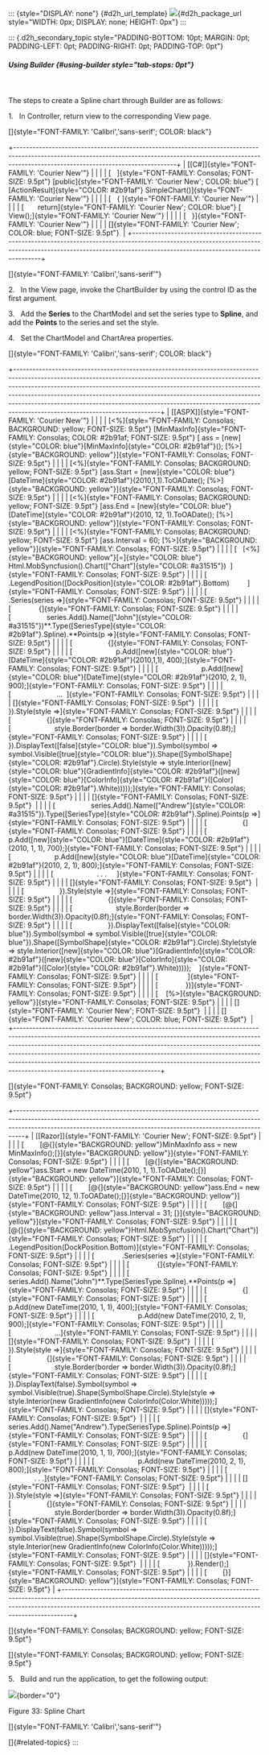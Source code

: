 ::: {style="DISPLAY: none"}
[](ms-xhelp:///?Id=d2h_url_template){#d2h_url_template} ![](!package_url!){#d2h_package_url style="WIDTH: 0px; DISPLAY: none; HEIGHT: 0px"}
:::

::: {.d2h_secondary_topic style="PADDING-BOTTOM: 10pt; MARGIN: 0pt; PADDING-LEFT: 0pt; PADDING-RIGHT: 0pt; PADDING-TOP: 0pt"}
##### Using Builder {#using-builder style="tab-stops: 0pt"}

 

The steps to create a Spline chart through Builder are as follows:

1.   In Controller, return view to the corresponding View page.

[]{style="FONT-FAMILY: 'Calibri','sans-serif'; COLOR: black"} 

+--------------------------------------------------------------------------------------------------------------------------------------------------------------------------------------------------------------+
| [\[C#\]]{style="FONT-FAMILY: 'Courier New'"}                                                                                                                                                                 |
|                                                                                                                                                                                                              |
| [   ]{style="FONT-FAMILY: Consolas; FONT-SIZE: 9.5pt"} [public]{style="FONT-FAMILY: 'Courier New'; COLOR: blue"} [ [ActionResult]{style="COLOR: #2b91af"} SimpleChart()]{style="FONT-FAMILY: 'Courier New'"} |
|                                                                                                                                                                                                              |
| [   { ]{style="FONT-FAMILY: 'Courier New'"}                                                                                                                                                                  |
|                                                                                                                                                                                                              |
| [       return]{style="FONT-FAMILY: 'Courier New'; COLOR: blue"} [ View();]{style="FONT-FAMILY: 'Courier New'"}                                                                                              |
|                                                                                                                                                                                                              |
| [   }]{style="FONT-FAMILY: 'Courier New'"}                                                                                                                                                                   |
|                                                                                                                                                                                                              |
| []{style="FONT-FAMILY: 'Courier New'; COLOR: blue; FONT-SIZE: 9.5pt"}                                                                                                                                        |
+--------------------------------------------------------------------------------------------------------------------------------------------------------------------------------------------------------------+

[]{style="FONT-FAMILY: 'Calibri','sans-serif'"} 

2.   In the View page, invoke the ChartBuilder by using the control ID as the first argument.

3.   Add the **Series** to the ChartModel and set the series type to **Spline**, and add the **Points** to the series and set the style.

4.   Set the ChartModel and ChartArea properties.

[]{style="FONT-FAMILY: 'Calibri','sans-serif'; COLOR: black"} 

+---------------------------------------------------------------------------------------------------------------------------------------------------------------------------------------------------------------------------------------------------------------------------------------------------------------------------------------------------------------------------------------------------------------------------------------------------+
| [\[ASPX\]]{style="FONT-FAMILY: 'Courier New'"}                                                                                                                                                                                                                                                                                                                                                                                                    |
|                                                                                                                                                                                                                                                                                                                                                                                                                                                   |
| [\<%]{style="FONT-FAMILY: Consolas; BACKGROUND: yellow; FONT-SIZE: 9.5pt"} [MinMaxInfo]{style="FONT-FAMILY: Consolas; COLOR: #2b91af; FONT-SIZE: 9.5pt"} [ ass = [new]{style="COLOR: blue"}[MinMaxInfo]{style="COLOR: #2b91af"}(); [%\>]{style="BACKGROUND: yellow"}]{style="FONT-FAMILY: Consolas; FONT-SIZE: 9.5pt"}                                                                                                                            |
|                                                                                                                                                                                                                                                                                                                                                                                                                                                   |
| [\<%]{style="FONT-FAMILY: Consolas; BACKGROUND: yellow; FONT-SIZE: 9.5pt"} [ass.Start = [new]{style="COLOR: blue"}[DateTime]{style="COLOR: #2b91af"}(2010,1,1).ToOADate(); [%\>]{style="BACKGROUND: yellow"}]{style="FONT-FAMILY: Consolas; FONT-SIZE: 9.5pt"}                                                                                                                                                                                    |
|                                                                                                                                                                                                                                                                                                                                                                                                                                                   |
| [\<%]{style="FONT-FAMILY: Consolas; BACKGROUND: yellow; FONT-SIZE: 9.5pt"} [ass.End = [new]{style="COLOR: blue"}[DateTime]{style="COLOR: #2b91af"}(2010, 12, 1).ToOADate(); [%\>]{style="BACKGROUND: yellow"}]{style="FONT-FAMILY: Consolas; FONT-SIZE: 9.5pt"}                                                                                                                                                                                   |
|                                                                                                                                                                                                                                                                                                                                                                                                                                                   |
| [\<%]{style="FONT-FAMILY: Consolas; BACKGROUND: yellow; FONT-SIZE: 9.5pt"} [ass.Interval = 60; [%\>]{style="BACKGROUND: yellow"}]{style="FONT-FAMILY: Consolas; FONT-SIZE: 9.5pt"}                                                                                                                                                                                                                                                                |
|                                                                                                                                                                                                                                                                                                                                                                                                                                                   |
| [   [\<%]{style="BACKGROUND: yellow"}[=]{style="COLOR: blue"} Html.MobSyncfusion().Chart([\"Chart\"]{style="COLOR: #a31515"})  ]{style="FONT-FAMILY: Consolas; FONT-SIZE: 9.5pt"}                                                                                                                                                                                                                                                                 |
|                                                                                                                                                                                                                                                                                                                                                                                                                                                   |
| [              .LegendPosition([DockPosition]{style="COLOR: #2b91af"}.Bottom)         ]{style="FONT-FAMILY: Consolas; FONT-SIZE: 9.5pt"}                                                                                                                                                                                                                                                                                                          |
|                                                                                                                                                                                                                                                                                                                                                                                                                                                   |
| [              .Series(series =\>]{style="FONT-FAMILY: Consolas; FONT-SIZE: 9.5pt"}                                                                                                                                                                                                                                                                                                                                                               |
|                                                                                                                                                                                                                                                                                                                                                                                                                                                   |
| [              {]{style="FONT-FAMILY: Consolas; FONT-SIZE: 9.5pt"}                                                                                                                                                                                                                                                                                                                                                                                |
|                                                                                                                                                                                                                                                                                                                                                                                                                                                   |
| [                  series.Add().Name([\"John\"]{style="COLOR: #a31515"})**.Type([SeriesType]{style="COLOR: #2b91af"}.Spline).**Points(p =\>]{style="FONT-FAMILY: Consolas; FONT-SIZE: 9.5pt"}                                                                                                                                                                                                                                                     |
|                                                                                                                                                                                                                                                                                                                                                                                                                                                   |
| [                  {]{style="FONT-FAMILY: Consolas; FONT-SIZE: 9.5pt"}                                                                                                                                                                                                                                                                                                                                                                            |
|                                                                                                                                                                                                                                                                                                                                                                                                                                                   |
| [                      p.Add([new]{style="COLOR: blue"}[DateTime]{style="COLOR: #2b91af"}(2010,1,1), 400);]{style="FONT-FAMILY: Consolas; FONT-SIZE: 9.5pt"}                                                                                                                                                                                                                                                                                      |
|                                                                                                                                                                                                                                                                                                                                                                                                                                                   |
| [                      p.Add([new]{style="COLOR: blue"}[DateTime]{style="COLOR: #2b91af"}(2010, 2, 1), 900);]{style="FONT-FAMILY: Consolas; FONT-SIZE: 9.5pt"}                                                                                                                                                                                                                                                                                    |
|                                                                                                                                                                                                                                                                                                                                                                                                                                                   |
| [                       \...  ]{style="FONT-FAMILY: Consolas; FONT-SIZE: 9.5pt"}                                                                                                                                                                                                                                                                                                                                                                  |
|                                                                                                                                                                                                                                                                                                                                                                                                                                                   |
| []{style="FONT-FAMILY: Consolas; FONT-SIZE: 9.5pt"}                                                                                                                                                                                                                                                                                                                                                                                               |
|                                                                                                                                                                                                                                                                                                                                                                                                                                                   |
| [                  }).Style(style =\>]{style="FONT-FAMILY: Consolas; FONT-SIZE: 9.5pt"}                                                                                                                                                                                                                                                                                                                                                           |
|                                                                                                                                                                                                                                                                                                                                                                                                                                                   |
| [                  {]{style="FONT-FAMILY: Consolas; FONT-SIZE: 9.5pt"}                                                                                                                                                                                                                                                                                                                                                                            |
|                                                                                                                                                                                                                                                                                                                                                                                                                                                   |
| [                      style.Border(border =\> border.Width(3)).Opacity(0.8f);]{style="FONT-FAMILY: Consolas; FONT-SIZE: 9.5pt"}                                                                                                                                                                                                                                                                                                                  |
|                                                                                                                                                                                                                                                                                                                                                                                                                                                   |
| [                  }).DisplayText([false]{style="COLOR: blue"}).Symbol(symbol =\> symbol.Visible([true]{style="COLOR: blue"}).Shape([SymbolShape]{style="COLOR: #2b91af"}.Circle).Style(style =\> style.Interior([new]{style="COLOR: blue"}[GradientInfo]{style="COLOR: #2b91af"}([new]{style="COLOR: blue"}[ColorInfo]{style="COLOR: #2b91af"}([Color]{style="COLOR: #2b91af"}.White)))));]{style="FONT-FAMILY: Consolas; FONT-SIZE: 9.5pt"}     |
|                                                                                                                                                                                                                                                                                                                                                                                                                                                   |
| []{style="FONT-FAMILY: Consolas; FONT-SIZE: 9.5pt"}                                                                                                                                                                                                                                                                                                                                                                                               |
|                                                                                                                                                                                                                                                                                                                                                                                                                                                   |
| [                  series.Add().Name([\"Andrew\"]{style="COLOR: #a31515"}).Type([SeriesType]{style="COLOR: #2b91af"}.Spline).Points(p =\>]{style="FONT-FAMILY: Consolas; FONT-SIZE: 9.5pt"}                                                                                                                                                                                                                                                       |
|                                                                                                                                                                                                                                                                                                                                                                                                                                                   |
| [                  {]{style="FONT-FAMILY: Consolas; FONT-SIZE: 9.5pt"}                                                                                                                                                                                                                                                                                                                                                                            |
|                                                                                                                                                                                                                                                                                                                                                                                                                                                   |
| [                      p.Add([new]{style="COLOR: blue"}[DateTime]{style="COLOR: #2b91af"}(2010, 1, 1), 700);]{style="FONT-FAMILY: Consolas; FONT-SIZE: 9.5pt"}                                                                                                                                                                                                                                                                                    |
|                                                                                                                                                                                                                                                                                                                                                                                                                                                   |
| [                      p.Add([new]{style="COLOR: blue"}[DateTime]{style="COLOR: #2b91af"}(2010, 2, 1), 800);]{style="FONT-FAMILY: Consolas; FONT-SIZE: 9.5pt"}                                                                                                                                                                                                                                                                                    |
|                                                                                                                                                                                                                                                                                                                                                                                                                                                   |
| [                      . . .     ]{style="FONT-FAMILY: Consolas; FONT-SIZE: 9.5pt"}                                                                                                                                                                                                                                                                                                                                                               |
|                                                                                                                                                                                                                                                                                                                                                                                                                                                   |
| []{style="FONT-FAMILY: Consolas; FONT-SIZE: 9.5pt"}                                                                                                                                                                                                                                                                                                                                                                                               |
|                                                                                                                                                                                                                                                                                                                                                                                                                                                   |
| [                  }).Style(style =\>]{style="FONT-FAMILY: Consolas; FONT-SIZE: 9.5pt"}                                                                                                                                                                                                                                                                                                                                                           |
|                                                                                                                                                                                                                                                                                                                                                                                                                                                   |
| [                  {]{style="FONT-FAMILY: Consolas; FONT-SIZE: 9.5pt"}                                                                                                                                                                                                                                                                                                                                                                            |
|                                                                                                                                                                                                                                                                                                                                                                                                                                                   |
| [                      style.Border(border =\> border.Width(3)).Opacity(0.8f);]{style="FONT-FAMILY: Consolas; FONT-SIZE: 9.5pt"}                                                                                                                                                                                                                                                                                                                  |
|                                                                                                                                                                                                                                                                                                                                                                                                                                                   |
| [                  }).DisplayText([false]{style="COLOR: blue"}).Symbol(symbol =\> symbol.Visible([true]{style="COLOR: blue"}).Shape([SymbolShape]{style="COLOR: #2b91af"}.Circle).Style(style =\> style.Interior([new]{style="COLOR: blue"}[GradientInfo]{style="COLOR: #2b91af"}([new]{style="COLOR: blue"}[ColorInfo]{style="COLOR: #2b91af"}([Color]{style="COLOR: #2b91af"}.White)))));    ]{style="FONT-FAMILY: Consolas; FONT-SIZE: 9.5pt"} |
|                                                                                                                                                                                                                                                                                                                                                                                                                                                   |
| [               ]{style="FONT-FAMILY: Consolas; FONT-SIZE: 9.5pt"}                                                                                                                                                                                                                                                                                                                                                                                |
|                                                                                                                                                                                                                                                                                                                                                                                                                                                   |
| [              })]{style="FONT-FAMILY: Consolas; FONT-SIZE: 9.5pt"}                                                                                                                                                                                                                                                                                                                                                                               |
|                                                                                                                                                                                                                                                                                                                                                                                                                                                   |
| [    [%\>]{style="BACKGROUND: yellow"}]{style="FONT-FAMILY: Consolas; FONT-SIZE: 9.5pt"}                                                                                                                                                                                                                                                                                                                                                          |
|                                                                                                                                                                                                                                                                                                                                                                                                                                                   |
| []{style="FONT-FAMILY: 'Courier New'; FONT-SIZE: 9.5pt"}                                                                                                                                                                                                                                                                                                                                                                                          |
|                                                                                                                                                                                                                                                                                                                                                                                                                                                   |
| []{style="FONT-FAMILY: 'Courier New'; COLOR: blue; FONT-SIZE: 9.5pt"}                                                                                                                                                                                                                                                                                                                                                                             |
+---------------------------------------------------------------------------------------------------------------------------------------------------------------------------------------------------------------------------------------------------------------------------------------------------------------------------------------------------------------------------------------------------------------------------------------------------+

[]{style="FONT-FAMILY: Consolas; BACKGROUND: yellow; FONT-SIZE: 9.5pt"} 

+---------------------------------------------------------------------------------------------------------------------------------------------------------------------------------------------------------------------------------------------+
| [\[Razor\]]{style="FONT-FAMILY: 'Courier New'; FONT-SIZE: 9.5pt"}                                                                                                                                                                           |
|                                                                                                                                                                                                                                             |
| [        [\@{]{style="BACKGROUND: yellow"}MinMaxInfo ass = new MinMaxInfo();[}]{style="BACKGROUND: yellow"}]{style="FONT-FAMILY: Consolas; FONT-SIZE: 9.5pt"}                                                                               |
|                                                                                                                                                                                                                                             |
| [        [\@{]{style="BACKGROUND: yellow"}ass.Start = new DateTime(2010, 1, 1).ToOADate();[}]{style="BACKGROUND: yellow"}]{style="FONT-FAMILY: Consolas; FONT-SIZE: 9.5pt"}                                                                 |
|                                                                                                                                                                                                                                             |
| [        [\@{]{style="BACKGROUND: yellow"}ass.End = new DateTime(2010, 12, 1).ToOADate();[}]{style="BACKGROUND: yellow"}]{style="FONT-FAMILY: Consolas; FONT-SIZE: 9.5pt"}                                                                  |
|                                                                                                                                                                                                                                             |
| [        [\@{]{style="BACKGROUND: yellow"}ass.Interval = 31; [}]{style="BACKGROUND: yellow"}]{style="FONT-FAMILY: Consolas; FONT-SIZE: 9.5pt"}                                                                                              |
|                                                                                                                                                                                                                                             |
| [        [\@{]{style="BACKGROUND: yellow"}Html.MobSyncfusion().Chart(\"Chart\")]{style="FONT-FAMILY: Consolas; FONT-SIZE: 9.5pt"}                                                                                                           |
|                                                                                                                                                                                                                                             |
| [              .LegendPosition(DockPosition.Bottom)]{style="FONT-FAMILY: Consolas; FONT-SIZE: 9.5pt"}                                                                                                                                       |
|                                                                                                                                                                                                                                             |
| [              .Series(series =\>]{style="FONT-FAMILY: Consolas; FONT-SIZE: 9.5pt"}                                                                                                                                                         |
|                                                                                                                                                                                                                                             |
| [              {]{style="FONT-FAMILY: Consolas; FONT-SIZE: 9.5pt"}                                                                                                                                                                          |
|                                                                                                                                                                                                                                             |
| [                  series.Add().Name(\"John\")**.Type(SeriesType.Spline).**Points(p =\>]{style="FONT-FAMILY: Consolas; FONT-SIZE: 9.5pt"}                                                                                                   |
|                                                                                                                                                                                                                                             |
| [                  {]{style="FONT-FAMILY: Consolas; FONT-SIZE: 9.5pt"}                                                                                                                                                                      |
|                                                                                                                                                                                                                                             |
| [                      p.Add(new DateTime(2010, 1, 1), 400);]{style="FONT-FAMILY: Consolas; FONT-SIZE: 9.5pt"}                                                                                                                              |
|                                                                                                                                                                                                                                             |
| [                      p.Add(new DateTime(2010, 2, 1), 900);]{style="FONT-FAMILY: Consolas; FONT-SIZE: 9.5pt"}                                                                                                                              |
|                                                                                                                                                                                                                                             |
| [                      \...]{style="FONT-FAMILY: Consolas; FONT-SIZE: 9.5pt"}                                                                                                                                                               |
|                                                                                                                                                                                                                                             |
| []{style="FONT-FAMILY: Consolas; FONT-SIZE: 9.5pt"}                                                                                                                                                                                         |
|                                                                                                                                                                                                                                             |
| [                  }).Style(style =\>]{style="FONT-FAMILY: Consolas; FONT-SIZE: 9.5pt"}                                                                                                                                                     |
|                                                                                                                                                                                                                                             |
| [                  {]{style="FONT-FAMILY: Consolas; FONT-SIZE: 9.5pt"}                                                                                                                                                                      |
|                                                                                                                                                                                                                                             |
| [                      style.Border(border =\> border.Width(3)).Opacity(0.8f);]{style="FONT-FAMILY: Consolas; FONT-SIZE: 9.5pt"}                                                                                                            |
|                                                                                                                                                                                                                                             |
| [                  }).DisplayText(false).Symbol(symbol =\> symbol.Visible(true).Shape(SymbolShape.Circle).Style(style =\> style.Interior(new GradientInfo(new ColorInfo(Color.White)))));]{style="FONT-FAMILY: Consolas; FONT-SIZE: 9.5pt"} |
|                                                                                                                                                                                                                                             |
| []{style="FONT-FAMILY: Consolas; FONT-SIZE: 9.5pt"}                                                                                                                                                                                         |
|                                                                                                                                                                                                                                             |
| [                  series.Add().Name(\"Andrew\").Type(SeriesType.Spline).Points(p =\>]{style="FONT-FAMILY: Consolas; FONT-SIZE: 9.5pt"}                                                                                                     |
|                                                                                                                                                                                                                                             |
| [                  {]{style="FONT-FAMILY: Consolas; FONT-SIZE: 9.5pt"}                                                                                                                                                                      |
|                                                                                                                                                                                                                                             |
| [                      p.Add(new DateTime(2010, 1, 1), 700);]{style="FONT-FAMILY: Consolas; FONT-SIZE: 9.5pt"}                                                                                                                              |
|                                                                                                                                                                                                                                             |
| [                      p.Add(new DateTime(2010, 2, 1), 800);]{style="FONT-FAMILY: Consolas; FONT-SIZE: 9.5pt"}                                                                                                                              |
|                                                                                                                                                                                                                                             |
| [                      . . .]{style="FONT-FAMILY: Consolas; FONT-SIZE: 9.5pt"}                                                                                                                                                              |
|                                                                                                                                                                                                                                             |
| []{style="FONT-FAMILY: Consolas; FONT-SIZE: 9.5pt"}                                                                                                                                                                                         |
|                                                                                                                                                                                                                                             |
| [                  }).Style(style =\>]{style="FONT-FAMILY: Consolas; FONT-SIZE: 9.5pt"}                                                                                                                                                     |
|                                                                                                                                                                                                                                             |
| [                  {]{style="FONT-FAMILY: Consolas; FONT-SIZE: 9.5pt"}                                                                                                                                                                      |
|                                                                                                                                                                                                                                             |
| [                      style.Border(border =\> border.Width(3)).Opacity(0.8f);]{style="FONT-FAMILY: Consolas; FONT-SIZE: 9.5pt"}                                                                                                            |
|                                                                                                                                                                                                                                             |
| [                  }).DisplayText(false).Symbol(symbol =\> symbol.Visible(true).Shape(SymbolShape.Circle).Style(style =\> style.Interior(new GradientInfo(new ColorInfo(Color.White)))));]{style="FONT-FAMILY: Consolas; FONT-SIZE: 9.5pt"} |
|                                                                                                                                                                                                                                             |
| []{style="FONT-FAMILY: Consolas; FONT-SIZE: 9.5pt"}                                                                                                                                                                                         |
|                                                                                                                                                                                                                                             |
| [              }).Render();]{style="FONT-FAMILY: Consolas; FONT-SIZE: 9.5pt"}                                                                                                                                                               |
|                                                                                                                                                                                                                                             |
| [        [}]{style="BACKGROUND: yellow"}]{style="FONT-FAMILY: Consolas; FONT-SIZE: 9.5pt"}                                                                                                                                                  |
+---------------------------------------------------------------------------------------------------------------------------------------------------------------------------------------------------------------------------------------------+

[]{style="FONT-FAMILY: Consolas; BACKGROUND: yellow; FONT-SIZE: 9.5pt"} 

[]{style="FONT-FAMILY: Consolas; BACKGROUND: yellow; FONT-SIZE: 9.5pt"} 

5.   Build and run the application, to get the following output:

![](ImagesExt/image102_35.jpg){border="0"}

Figure 33: Spline Chart

[]{style="FONT-FAMILY: 'Calibri','sans-serif'"} 

[]{#related-topics}
:::

